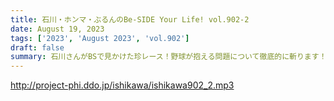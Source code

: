 ```yaml
---
title: 石川・ホンマ・ぶるんのBe-SIDE Your Life! vol.902-2
date: August 19, 2023
tags: ['2023', 'August 2023', 'vol.902']
draft: false
summary: 石川さんがBSで見かけた珍レース！野球が抱える問題について徹底的に斬ります！(?)
---
```


http://project-phi.ddo.jp/ishikawa/ishikawa902_2.mp3